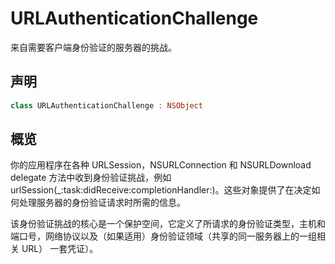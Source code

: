 # URLAuthenticationChallenge

来自需要客户端身份验证的服务器的挑战。

## 声明

```swift
class URLAuthenticationChallenge : NSObject
```

## 概览

你的应用程序在各种 URLSession，NSURLConnection 和 NSURLDownload delegate 方法中收到身份验证挑战，例如 urlSession(_:task:didReceive:completionHandler:)。这些对象提供了在决定如何处理服务器的身份验证请求时所需的信息。

该身份验证挑战的核心是一个保护空间，它定义了所请求的身份验证类型，主机和端口号，网络协议以及（如果适用）身份验证领域（共享的同一服务器上的一组相关 URL） 一套凭证）。